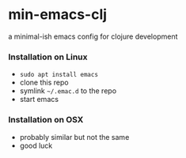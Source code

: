 # min-emacs-clj
a minimal-ish emacs config for clojure development

### Installation on Linux

- `sudo apt install emacs`
- clone this repo
- symlink `~/.emac.d` to the repo
- start emacs

### Installation on OSX

- probably similar but not the same
- good luck

